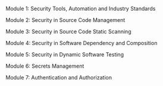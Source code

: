 Module 1: Security Tools, Automation and Industry Standards

Module 2: Security in Source Code Management

Module 3: Security in Source Code Static Scanning

Module 4: Security in Software Dependency and Composition

Module 5: Security in Dynamic Software Testing

Module 6: Secrets Management

Module 7: Authentication and Authorization
